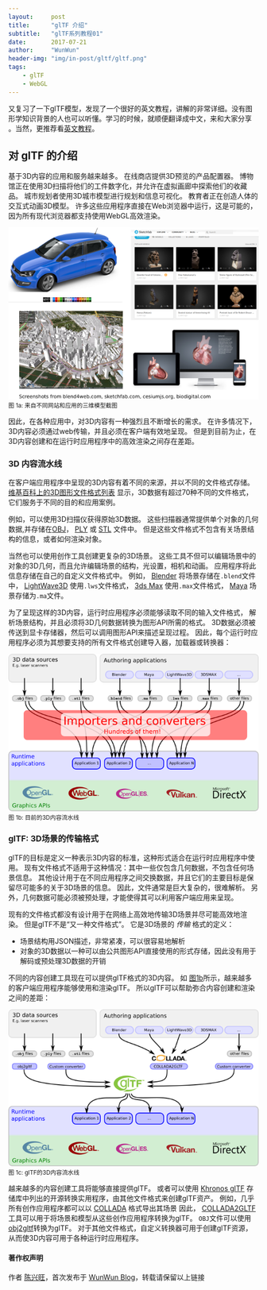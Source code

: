 ```yaml
---
layout:     post
title:      "glTF 介绍"
subtitle:   "glTF系列教程01"
date:       2017-07-21
author:     "WunWun"
header-img: "img/in-post/gltf/gltf.png"
tags:
    - glTF
    - WebGL
---
```



又复习了一下glTF模型，发现了一个很好的英文教程，讲解的非常详细。没有图形学知识背景的人也可以听懂。学习的时候，就顺便翻译成中文，来和大家分享 。当然，更推荐看[英文教程](https://github.com/javagl/glTF-Tutorials/tree/master/gltfTutorial#gltf-tutorial)。

## 对 glTF 的介绍

基于3D内容的应用和服务越来越多。 在线商店提供3D预览的产品配置器。 博物馆正在使用3D扫描将他们的工件数字化，并允许在虚拟画廊中探索他们的收藏品。 城市规划者使用3D城市模型进行规划和信息可视化。 教育者正在创造人体的交互式动画3D模型。 许多这些应用程序直接在Web浏览器中运行，这是可能的，因为所有现代浏览器都支持使用WebGL高效渲染。

![java-javascript](/img/in-post/gltf/applications.png)
<small class="img-hint">图 1a: 来自不同网站和应用的三维模型截图</small>

因此，在各种应用中，对3D内容有一种强烈且不断增长的需求。 在许多情况下，3D内容必须通过web传输，并且必须在客户端有效地呈现。 但是到目前为止，在3D内容创建和在运行时应用程序中的高效渲染之间存在差距。


### 3D 内容流水线

在客户端应用程序中呈现的3D内容有着不同的来源，并以不同的文件格式存储。[维基百科上的3D图形文件格式列表](https://en.wikipedia.org/wiki/List_of_file_formats#3D_graphics) 显示，3D数据有超过70种不同的文件格式，它们服务于不同的目的和应用案例。

例如，可以使用3D扫描仪获得原始3D数据。 这些扫描器通常提供单个对象的几何数据,并存储在[OBJ](https://en.wikipedia.org/wiki/Wavefront_.obj_file)， [PLY](https://en.wikipedia.org/wiki/PLY_(file_format)) 或 [STL](https://en.wikipedia.org/wiki/STL_(file_format)) 文件中。 但是这些文件格式不包含有关场景结构的信息，或者如何渲染对象。

当然也可以使用创作工具创建更复杂的3D场景。 这些工具不但可以编辑场景中的对象的3D几何，而且允许编辑场景的结构，光设置，相机和动画。 应用程序将此信息存储在自己的自定义文件格式中。 例如， [Blender](https://www.blender.org/) 将场景存储在`.blend`文件中， [LightWave3D](https://www.lightwave3d.com/) 使用`.lws`文件格式， [3ds Max](http://www.autodesk.com/3dsmax) 使用`.max`文件格式， [Maya](http://www.autodesk.com/maya) 场景存储为`.ma`文件。

为了呈现这样的3D内容，运行时应用程序必须能够读取不同的输入文件格式， 解析场景结构，并且必须将3D几何数据转换为图形API所需的格式。 3D数据必须被传送到显卡存储器，然后可以调用图形API来描述呈现过程。 因此，每个运行时应用程序必须为其想要支持的所有文件格式创建导入器，加载器或转换器：


![java-javascript](/img/in-post/gltf/contentPipeline.png)
<small class="img-hint">图 1b: 目前的3D内容流水线</small>


### glTF: 3D场景的传输格式

glTF的目标是定义一种表示3D内容的标准，这种形式适合在运行时应用程序中使用。 现有文件格式不适用于这种情况：其中一些仅包含几何数据，不包含任何场景信息。 其他设计用于在不同应用程序之间交换数据，并且它们的主要目标是保留尽可能多的关于3D场景的信息。 因此，文件通常是巨大复杂的，很难解析。 另外，几何数据可能必须被预处理，才能使得其可以利用客户端应用来呈现。

现有的文件格式都没有设计用于在网络上高效地传输3D场景并尽可能高效地渲染。 但是glTF不是“又一种文件格式”。 它是3D场景的 *传输* 格式的定义：

- 场景结构用JSON描述，非常紧凑，可以很容易地解析
- 对象的3D数据以一种可以由公共图形API直接使用的形式存储，因此没有用于解码或预处理3D数据的开销

不同的内容创建工具现在可以提供glTF格式的3D内容。 如 [图1b](#applications-png)所示，越来越多的客户端应用程序能够使用和渲染glTF。 所以glTF可以帮助弥合内容创建和渲染之间的差距： 


![java-javascript](/img/in-post/gltf/contentPipelineWithGltf.png)
<small class="img-hint">图 1c: glTF的3D内容流水线</small>


越来越多的内容创建工具将能够直接提供glTF。 或者可以使用 [Khronos glTF](https://github.com/KhronosGroup/glTF#converters) 存储库中列出的开源转换实用程序，由其他文件格式来创建glTF资产。 例如，几乎所有创作应用程序都可以以 [COLLADA](https://www.khronos.org/collada/) 格式导出其场景 因此， [COLLADA2GLTF](https://github.com/KhronosGroup/glTF/tree/master/COLLADA2GLTF) 工具可以用于将场景和模型从这些创作应用程序转换为glTF。 `OBJ`文件可以使用 [obj2gltf](https://github.com/AnalyticalGraphicsInc/obj2gltf)转换为glTF。 对于其他文件格式，自定义转换器可用于创建glTF资源，从而使3D内容可用于各种运行时应用程序。

#### 著作权声明
  
作者 [陈兴旺](http://weibo.com/xingwangchan)，首次发布于 [WunWun Blog](http://iwun.github.io/)，转载请保留以上链接
